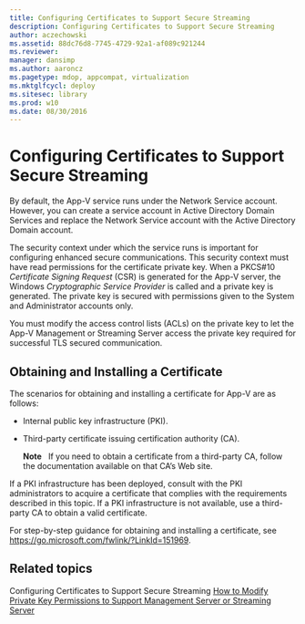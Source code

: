 ```yaml
---
title: Configuring Certificates to Support Secure Streaming
description: Configuring Certificates to Support Secure Streaming
author: aczechowski
ms.assetid: 88dc76d8-7745-4729-92a1-af089c921244
ms.reviewer: 
manager: dansimp
ms.author: aaroncz
ms.pagetype: mdop, appcompat, virtualization
ms.mktglfcycl: deploy
ms.sitesec: library
ms.prod: w10
ms.date: 08/30/2016
---
```



# Configuring Certificates to Support Secure Streaming


By default, the App-V service runs under the Network Service account. However, you can create a service account in Active Directory Domain Services and replace the Network Service account with the Active Directory Domain account.

The security context under which the service runs is important for configuring enhanced secure communications. This security context must have read permissions for the certificate private key. When a PKCS\#10 *Certificate Signing Request* (CSR) is generated for the App-V server, the Windows *Cryptographic Service Provider* is called and a private key is generated. The private key is secured with permissions given to the System and Administrator accounts only.

You must modify the access control lists (ACLs) on the private key to let the App-V Management or Streaming Server access the private key required for successful TLS secured communication.

## Obtaining and Installing a Certificate


The scenarios for obtaining and installing a certificate for App-V are as follows:

-   Internal public key infrastructure (PKI).

-   Third-party certificate issuing certification authority (CA).

    **Note**  
    If you need to obtain a certificate from a third-party CA, follow the documentation available on that CA’s Web site.

     

If a PKI infrastructure has been deployed, consult with the PKI administrators to acquire a certificate that complies with the requirements described in this topic. If a PKI infrastructure is not available, use a third-party CA to obtain a valid certificate.

For step-by-step guidance for obtaining and installing a certificate, see <https://go.microsoft.com/fwlink/?LinkId=151969>.

## Related topics


Configuring Certificates to Support Secure Streaming
[How to Modify Private Key Permissions to Support Management Server or Streaming Server](how-to-modify-private-key-permissions-to-support-management-server-or-streaming-server.md)

 

 





